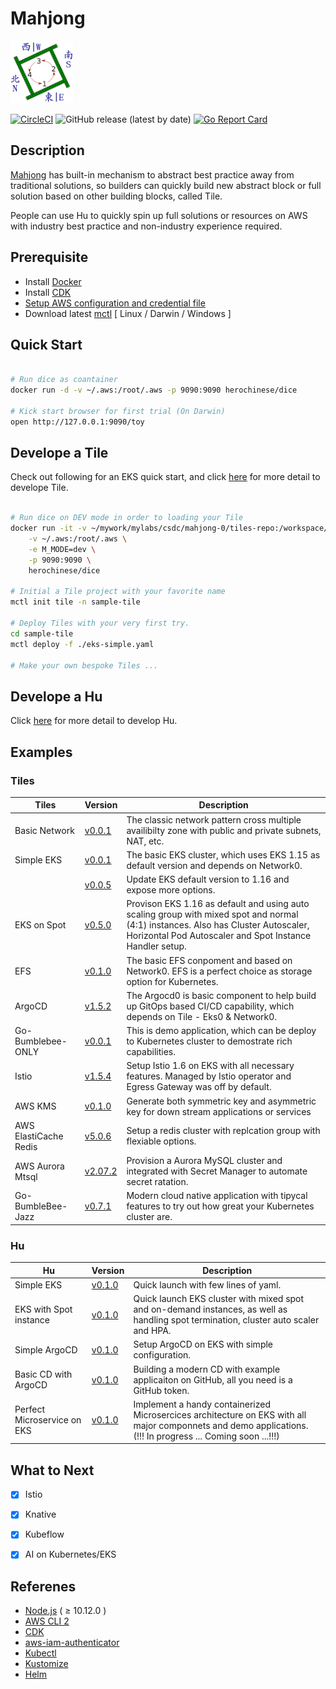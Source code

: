 # Mahjong
<img src='./docs/mahjong-table.png' width='100'>

[![CircleCI](https://circleci.com/gh/cc4i/mahjong0.svg?style=svg)](https://circleci.com/gh/cc4i/mahjong0)
![GitHub release (latest by date)](https://img.shields.io/github/v/release/cc4i/mahjong0)
[![Go Report Card](https://goreportcard.com/badge/github.com/cc4i/mahjong0)](https://goreportcard.com/report/github.com/cc4i/mahjong0)

## Description
[Mahjong](./docs/All-Concept.md) has built-in mechanism to abstract best practice away from traditional solutions, so builders can quickly build new abstract block or full solution based on other building blocks, called Tile.

People can use Hu to quickly spin up full solutions or resources on AWS with industry best practice and non-industry experience required.

## Prerequisite

- Install [Docker](https://docs.docker.com/desktop/#download-and-install)
- Install [CDK](https://github.com/aws/aws-cdk)
- [Setup AWS configuration and credential file](https://docs.aws.amazon.com/cli/latest/userguide/cli-configure-files.html)
- Download latest [mctl](https://github.com/cc4i/mahjong0/releases) [ Linux / Darwin / Windows ]

## Quick Start

```bash

# Run dice as coantainer
docker run -d -v ~/.aws:/root/.aws -p 9090:9090 herochinese/dice

# Kick start browser for first trial (On Darwin)
open http://127.0.0.1:9090/toy

```

## Develope a Tile

Check out following for an EKS quick start, and click [here](./docs/How-to-Build-Tile.md) for more detail to develope Tile.

```bash

# Run dice on DEV mode in order to loading your Tile
docker run -it -v ~/mywork/mylabs/csdc/mahjong-0/tiles-repo:/workspace/tiles-repo \
    -v ~/.aws:/root/.aws \
    -e M_MODE=dev \
    -p 9090:9090 \
    herochinese/dice

# Initial a Tile project with your favorite name
mctl init tile -n sample-tile

# Deploy Tiles with your very first try. 
cd sample-tile
mctl deploy -f ./eks-simple.yaml

# Make your own bespoke Tiles ...

```


## Develope a Hu

Click [here](./docs/How-to-Build-Hu.md) for more detail to develop Hu.


## Examples

### Tiles

|        Tiles    | Version | Description      |
|-----------------|---------|------------------|
| Basic Network | [v0.0.1](./tiles-repo/network0/0.0.1)  | The classic network pattern cross multiple availibilty zone with public and private subnets, NAT, etc. |
| Simple EKS| [v0.0.1](./tiles-repo/eks0/0.0.1)| The basic EKS cluster, which uses EKS 1.15 as default version and depends on Network0. |
| | [v0.0.5](./tiles-repo/eks0/0.0.5)| Update EKS default version to 1.16 and expose more options. |
| EKS on Spot | [v0.5.0](./tiles-repo/eks-with-spot/0.5.0)| Provison EKS 1.16 as default and using auto scaling group with mixed spot and normal (4:1) instances. Also has Cluster Autoscaler, Horizontal Pod Autoscaler and Spot Instance Handler setup. |
|EFS | [v0.1.0](./tiles-repo/efs/0.1.0)|The basic EFS conpoment and based on Network0. EFS is a perfect choice as storage option for Kubernetes. |
|ArgoCD | [v1.5.2](./tiles-repo/argocd0/1.5.2)|The Argocd0 is basic component to help build up GitOps based CI/CD capability, which depends on Tile - Eks0 & Network0.|
|Go-Bumblebee-ONLY| [v0.0.1](./tiles-repo/go-bumblebee-only/0.0.1) | This is demo application, which can be deploy to Kubernetes cluster to demostrate rich capabilities.|
|Istio | [v1.5.4](./tiles-repo/istio0/1.5.4) | Setup Istio 1.6 on EKS with all necessary features. Managed by Istio operator and Egress Gateway was off by default. |
|AWS KMS | [v0.1.0](./tiles-repo/aws-kms-keygenerator/0.1.0) | Generate both symmetric key and asymmetric key for down stream applications or services |
|AWS ElastiCache Redis | [v5.0.6](./tiles-repo/aws-elasticache-redis/5.0.6) | Setup a redis cluster with replcation group with flexiable options. |
|AWS Aurora Mtsql | [v2.07.2](./tiles-repo/aws-aurora-mysql/2.07.2) | Provision a Aurora MySQL cluster and integrated with Secret Manager to automate secret ratation. |
| Go-BumbleBee-Jazz | [v0.7.1](./tiles-repo/go-bumblebee-jazz/0.7.1) | Modern cloud native application with tipycal features to try out how great your Kubernetes cluster are.|





### Hu

|        Hu    | Version | Description      |
|-----------------|---------|------------------|
| Simple EKS| [v0.1.0](./templates/eks-simple.yaml)| Quick launch with few lines of yaml.|
| EKS with Spot instance| [v0.1.0](./templates/eks-spot-simple.yaml)| Quick launch EKS cluster with mixed spot and on-demand instances, as well as handling spot termination, cluster auto scaler and HPA. |
| Simple ArgoCD | [v0.1.0](./templates/argocd-simple.yaml) | Setup ArgoCD on EKS with simple configuration.|
| Basic CD with ArgoCD | [v0.1.0](./templates/argocd-with-app.yaml) | Building a modern CD with example applicaiton on GitHub, all you need is a GitHub token.|
| Perfect Microservice on EKS | [v0.1.0]() |  Implement a handy containerized Microsercices architecture on EKS with all major componnets and demo applications. (!!! In progress ... Coming soon ...!!!)|


## What to Next

- [X] Istio
- [X] Knative 
- [X] Kubeflow
- [X] AI on Kubernetes/EKS


## Referenes

- [Node.js](https://nodejs.org/en/download/) ( ≥ 10.12.0 ) 
- [AWS CLI 2](https://docs.aws.amazon.com/cli/latest/userguide/install-cliv2.html) 
- [CDK](https://github.com/aws/aws-cdk)
- [aws-iam-authenticator](https://docs.aws.amazon.com/eks/latest/userguide/install-aws-iam-authenticator.html)
- [Kubectl](https://docs.aws.amazon.com/eks/latest/userguide/install-kubectl.html)
- [Kustomize](https://github.com/kubernetes-sigs/kustomize/blob/master/docs/INSTALL.md)
- [Helm](https://helm.sh/docs/intro/install/)
